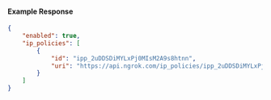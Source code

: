 <!-- Code generated for API Clients. DO NOT EDIT. -->

#### Example Response

```json
{
	"enabled": true,
	"ip_policies": [
		{
			"id": "ipp_2uDDSDiMYLxPj0MIsM2A9s8htnn",
			"uri": "https://api.ngrok.com/ip_policies/ipp_2uDDSDiMYLxPj0MIsM2A9s8htnn"
		}
	]
}
```
